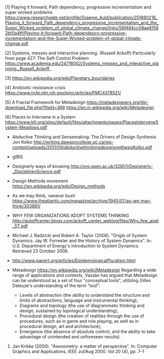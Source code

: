 [1] Playing it forward, Path dependency, progressive incrementalism and super wicked problems
https://www.researchgate.net/profile/Graeme_Auld/publication/251880216_Playing_it_forward_Path_dependency_progressive_incrementalism_and_the_Super_Wicked_problem_of_global_climate_change/links/56f484cc08ae81582bf0a4ff/Playing-it-forward-Path-dependency-progressive-incrementalism-and-the-Super-Wicked-problem-of-global-climate-change.pdf


[2] Systems, messes and interactive planning. (Russell Ackoff)
Particularly from page 427: The Self-Control Problem
https://www.academia.edu/24716002/Systems_messes_and_interactive_planning._Russell_Ackoff_

[3] https://en.wikipedia.org/wiki/Planetary_boundaries

[4] Antibiotic resistance crisis
https://www.ncbi.nlm.nih.gov/pmc/articles/PMC4378521/

[5] A Fractal Framework for Metadesign
https://metadesigners.org/tiki-download_file.php?fileId=366
https://en.m.wikipedia.org/wiki/Metadesign

[6] Places  to  Intervene  in  a  System
https://www.bfi.org/sites/default/files/attachments/pages/PlacesInterveneSystem-Meadows.pdf

* Abductive Thinking  and Sensemaking:  The Drivers of Design Synthesis Jon Kolko
http://writing.dawsoncollege.qc.ca/wp-content/uploads/2011/09/abductivethinkingdesignsynthesisKolko.pdf

* gIBIS

* Designerly ways of knowing
http://oro.open.ac.uk/3281/1/Designerly-_DisciplinevScience.pdf

* Design Methods movement
https://en.wikipedia.org/wiki/Design_methods

* As we may think, vanavar bush
https://www.theatlantic.com/magazine/archive/1945/07/as-we-may-think/303881/

* WHY FEW ORGANIZATIONS ADOPT SYSTEMS THINKING
http://ackoffcenter.blogs.com/ackoff_center_weblog/files/Why_few_aopt_ST.pdf

* Michael J. Radzicki and Robert A. Taylor (2008). "Origin of System Dynamics: Jay W. Forrester and the History of System Dynamics". In: U.S. Department of Energy's Introduction to System Dynamics. Retrieved 23 October 2008.

* http://www.papert.org/articles/EpistemologicalPluralism.html

* Metadesign
https://en.wikipedia.org/wiki/Metadesign
Regarding a wide range of applications and contexts, Vassão has argued that Metadesign can be understood as a set of four "conceptual tools", utilizing Gilles Deleuze's understanding of the term "tool":

    - Levels of abstraction (the ability to understand the structure and limits of abstractions, language and instrumental thinking);
    - Diagrams and topology (the use of diagrammatic thinking and design, sustained by topological understanding);
    - Procedural design (the creation of realities through the use of procedures, such as in game and role playing, as well as in procedural design, art and architecture);
    - Emergence (the absence of absolute control, and the ability to take advantage of unintended and unforeseen results).

1. Jan Krikke (2000). "Axonometry: a matter of perspective". In: Computer Graphics and Applications, IEEE Jul/Aug 2000. Vol 20 (4), pp. 7–1
